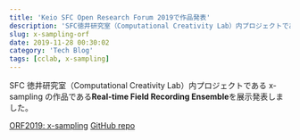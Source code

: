 ```yaml
---
title: 'Keio SFC Open Research Forum 2019で作品発表'
description: 'SFC徳井研究室（Computational Creativity Lab）内プロジェクトであるx-samplingの作品であるReal-time Field Recording Ensembleを展示発表しました。'
slug: x-sampling-orf
date: 2019-11-28 00:30:02
category: 'Tech Blog'
tags: [cclab, x-sampling]
---
```


SFC 徳井研究室（Computational Creativity Lab）内プロジェクトである x-sampling の作品である**Real-time Field Recording Ensemble**を展示発表しました。

[ORF2019: x-sampling](https://cclab.sfc.keio.ac.jp/projects/x-sampling/)
[GitHub repo](https://github.com/sfc-computational-creativity-lab/x-sampling-field-recording-ensemble)
